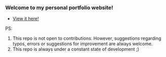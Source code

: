 ### Welcome to my personal portfolio website!

- [View it here!](https://chandanams.netlify.app/) 

PS: 
1. This repo is not open to contributions. However, suggestions regarding typos, errors or suggestions for improvement are always welcome. 
2. This repo is always under a constant state of development ;)
